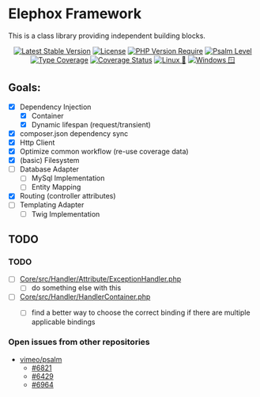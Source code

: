 # Elephox Framework

This is a class library providing independent building blocks.

<p align="center">
  <a href="https://packagist.org/packages/elephox/framework"><img src="http://poser.pugx.org/elephox/framework/v" alt="Latest Stable Version"></a>
  <a href="https://packagist.org/packages/elephox/framework"><img src="http://poser.pugx.org/elephox/framework/license" alt="License"></a>
  <a href="https://packagist.org/packages/elephox/framework"><img src="http://poser.pugx.org/elephox/framework/require/php" alt="PHP Version Require"></a>
  <a href="https://shepherd.dev/github/elephox-dev/framework"><img src="https://shepherd.dev/github/elephox-dev/framework/level.svg" alt="Psalm Level"></a>
  <a href="https://shepherd.dev/github/elephox-dev/framework"><img src="https://shepherd.dev/github/elephox-dev/framework/coverage.svg" alt="Type Coverage"></a>
  <a href="https://coveralls.io/github/elephox-dev/framework?branch=main"><img src="https://coveralls.io/repos/github/elephox-dev/framework/badge.svg?branch=main" alt="Coverage Status"></a>
  <a href="https://github.com/elephox-dev/framework/actions/workflows/linux.yml"><img src="https://github.com/elephox-dev/framework/actions/workflows/linux.yml/badge.svg" alt="Linux 🐧"></a>
  <a href="https://github.com/elephox-dev/framework/actions/workflows/windows.yml"><img src="https://github.com/elephox-dev/framework/actions/workflows/windows.yml/badge.svg" alt="Windows 🪟"></a>
</p>

## Goals:

- [x] Dependency Injection
  - [x] Container
  - [x] Dynamic lifespan (request/transient)
- [x] composer.json dependency sync
- [x] Http Client
- [x] Optimize common workflow (re-use coverage data)
- [x] (basic) Filesystem
- [ ] Database Adapter
  - [ ] MySql Implementation
  - [ ] Entity Mapping
- [x] Routing (controller attributes)
- [ ] Templating Adapter
  - [ ] Twig Implementation

<!-- start todos -->

## TODO

### TODO

- [ ] [Core/src/Handler/Attribute/ExceptionHandler.php](https://github.com/elephox-dev/framework/tree/main/modules/Core/src/Handler/Attribute/ExceptionHandler.php)
  - [ ] do something else with this
- [ ] [Core/src/Handler/HandlerContainer.php](https://github.com/elephox-dev/framework/tree/main/modules/Core/src/Handler/HandlerContainer.php)
  - [ ] find a better way to choose the correct binding if there are multiple applicable bindings


### Open issues from other repositories

- [vimeo/psalm](https://github.com/vimeo/psalm)
  - [#6821](https://github.com/vimeo/psalm/issues/6821)
  - [#6429](https://github.com/vimeo/psalm/issues/6429)
  - [#6964](https://github.com/vimeo/psalm/issues/6964)

<!-- end todos -->

